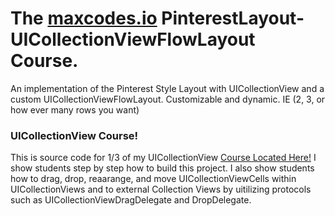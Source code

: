 # The **[maxcodes.io](https://www.maxcodes.io)** PinterestLayout-UICollectionViewFlowLayout Course.

An implementation of the Pinterest Style Layout with UICollectionView and a custom UICollectionViewFlowLayout. Customizable and dynamic. IE (2, 3, or how ever many rows you want)

### UICollectionView Course!
This is source code for 1/3 of my UICollectionView [Course Located Here!](http://bit.ly/githubdragdropcoupon) I show students step by step how to build this project.
I also show students how to drag, drop, reaarange, and move UICollectionViewCells within UICollectionViews and to external Collection Views by uitilizing protocols such as UICollectionViewDragDelegate and DropDelegate.

